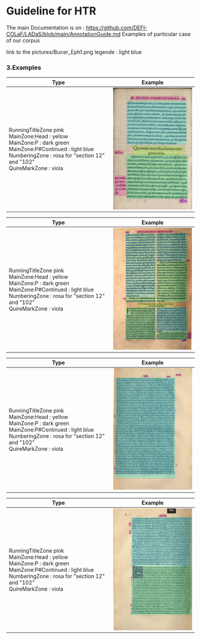 # Guideline for HTR
The main Documentation is on  : https://github.com/DEFI-COLaF/LADaS/blob/main/AnnotationGuide.md
Examples of particular case of our corpus 

link to the pictures/Bucer_Eph1.png
legende : light blue 


### 3.Examples
| Type | Example | 
| -------- | ------- |
|RunningTitleZone pink <br/>  MainZone:Head : yellow <br/> MainZone:P : dark green <br/> MainZone:P#Continued : light blue <br/> NumberingZone : rosa for "section 12" and "102" <br/> QuireMarkZone : viola| <img src="/pictures/Bucer_Eph_1.png" width="300"/>|


| Type | Example | 
| -------- | ------- |
|RunningTitleZone pink <br/>  MainZone:Head : yellow <br/> MainZone:P : dark green <br/> MainZone:P#Continued : light blue <br/> NumberingZone : rosa for "section 12" and "102" <br/> QuireMarkZone : viola| <img src="/pictures/Bucer_Rm_1.png" width="300"/>|


| Type | Example | 
| -------- | ------- |
|RunningTitleZone pink <br/>  MainZone:Head : yellow <br/> MainZone:P : dark green <br/> MainZone:P#Continued : light blue <br/> NumberingZone : rosa for "section 12" and "102" <br/> QuireMarkZone : viola| <img src="/pictures/Lefevre_1.png" width="300"/>|


| Type | Example | 
| -------- | ------- |
|RunningTitleZone pink <br/>  MainZone:Head : yellow <br/> MainZone:P : dark green <br/> MainZone:P#Continued : light blue <br/> NumberingZone : rosa for "section 12" and "102" <br/> QuireMarkZone : viola| <img src="/pictures/Lefevre_2.png" width="300"/>|

